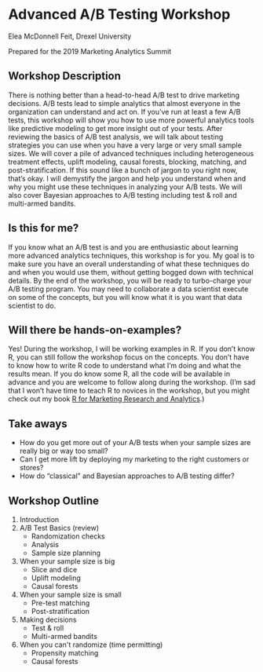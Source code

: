 # Advanced A/B Testing Workshop

Elea McDonnell Feit, Drexel University

Prepared for the 2019 Marketing Analytics Summit

## Workshop Description
There is nothing better than a head-to-head A/B test to drive marketing decisions.  A/B tests lead to simple analytics that almost everyone in the organization can understand and act on. If you’ve run at least a few A/B tests, this workshop will show you how to use more powerful analytics tools like predictive modeling to get more insight out of your tests. After reviewing the basics of A/B test analysis, we will talk about testing strategies you can use when you have a very large or very small sample sizes. We will cover a pile of advanced techniques including heterogeneous treatment effects, uplift modeling, causal forests, blocking, matching, and post-stratification. If this sound like a bunch of jargon to you right now, that’s okay. I will demystify the jargon and help you understand when and why you might use these techniques in analyzing your A/B tests. We will also cover Bayesian approaches to A/B testing including test & roll and multi-armed bandits. 

## Is this for me? 
If you know what an A/B test is and you are enthusiastic about learning more advanced analytics techniques, this workshop is for you. My goal is to make sure you have an overall understanding of what these techniques do and when you would use them, without getting bogged down with technical details. By the end of the workshop, you will be ready to turbo-charge your A/B testing program. You may need to collaborate a data scientist execute on some of the concepts, but you will know what it is you want that data scientist to do. 

## Will there be hands-on-examples? 
Yes! During the workshop, I will be working examples in R. If you don’t know R, you can still follow the workshop focus on the concepts. You don’t have to know how to write R code to understand what I’m doing and what the results mean. If you do know some R, all the code will be available in advance and you are welcome to follow along during the workshop. (I’m sad that I won’t have time to teach R to novices in the workshop, but you might check out my book [R for Marketing Research and Analytics](http://r-marketing.r-forge.r-project.org/).) 

## Take aways
- How do you get more out of your A/B tests when your sample sizes are really big or way too small? 
- Can I get more lift by deploying my marketing to the right customers or stores? 
- How do “classical” and Bayesian approaches to A/B testing differ?

## Workshop Outline
1. Introduction
2. A/B Test Basics (review)
    - Randomization checks
    - Analysis
    - Sample size planning
3. When your sample size is big
    - Slice and dice
    - Uplift modeling
    - Causal forests
4. When your sample size is small
    - Pre-test matching
    - Post-stratification
5. Making decisions
    - Test & roll
    - Multi-armed bandits
6. When you can't randomize (time permitting)
    - Propensity matching
    - Causal forests
